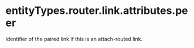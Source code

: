 # entityTypes.router.link.attributes.peer

Identifier of the paired link if this is an attach-routed link.

